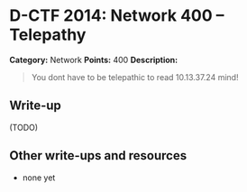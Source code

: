 # D-CTF 2014: Network 400 – Telepathy

**Category:** Network
**Points:** 400
**Description:**

> You dont have to be telepathic to read 10.13.37.24 mind!

## Write-up

(TODO)

## Other write-ups and resources

* none yet
